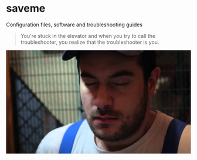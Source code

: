 # saveme
Configuration files, software and troubleshooting guides

> You're stuck in the elevator and when you try to call the troubleshooter, you realize that the troubleshooter is you.

![alt text](res/images/troubleshooter.jpg)

